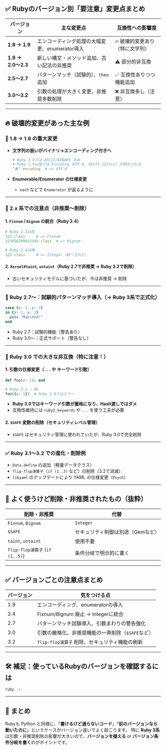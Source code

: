 ## ✅ Rubyのバージョン別「要注意」変更点まとめ

| バージョン             | 主な変更点                        | 互換性への影響度          |
| ----------------- | ---------------------------- | ----------------- |
| **1.8 → 1.9**     | エンコーディング処理の大幅変更、enumerator導入 | 🔥 破壊的変更あり（特に文字列） |
| **1.9 → 2.0〜2.3** | 新しい構文・メソッド追加、古い記法の非推奨        | ⚠ 部分的非互換          |
| **2.5〜2.7**       | パターンマッチ（試験的）、`then`追加        | ✅ 互換性ありつつ機能追加     |
| **3.0〜3.2**       | 引数の処理が大きく変更、非推奨多数削除          | ❌ 非互換多し（注意）       |

---

## 🔥 破壊的変更があった主な例

### 🔁 1.8 → 1.9 の重大変更

* **文字列の扱いがバイナリ→エンコーディング付きへ**

  ```ruby
  # Ruby 1.8では ASCII/BINARY のみ
  # Ruby 1.9以降では Encoding（UTF-8, Shift_JISなど）が明示される
  "あ".encoding  # => UTF-8
  ```

* **Enumerable/Enumerator の仕様変更**

  * `each` などで `Enumerator` が返るように

---

### 🧩 2.x 系での注意点（非推奨〜削除）

#### 1. `Fixnum` / `Bignum` の統合（Ruby 2.4）

```ruby
# Ruby 2.3以前
123.class     # => Fixnum
123456789012345.class  # => Bignum

# Ruby 2.4以降
123.class     # => Integer（統一された）
```

#### 2. `Kernel#taint`, `untaint`（Ruby 2.7で非推奨 → Ruby 3.2で削除）

* 古いセキュリティモデルに基づいたが、今は非推奨 → 削除

---

### 🧪 Ruby 2.7〜：試験的パターンマッチ導入（→ Ruby 3系で正式化）

```ruby
case {x: 1, y: 2}
in {x: 1, y: 2}
  puts "Matched!"
end
```

* Ruby 2.7：試験的機能（警告あり）
* Ruby 3.0〜：正式サポート（警告なし）

---

### 🛑 Ruby 3.0 での大きな非互換（特に注意！）

#### 1. 引数の仕様変更（`...` や キーワード引数）

```ruby
def foo(x: 1); end

# Ruby 2.x → OK
foo({x: 1})  # Ruby 3.0ではエラー
```

* **Ruby 3.0ではキーワード引数が厳格になり、Hash渡しではダメ**
* 互換性維持には `ruby2_keywords` や `...` を使う工夫が必要

#### 2. `$SAFE` 変数の削除（セキュリティレベル管理）

* `$SAFE` はセキュリティ管理に使われていたが、Ruby 3.0で完全削除

---

### ✅ Ruby 3.1〜3.2 での進化・削除例

* `Data.define` の追加（軽量データクラス）
* `flip-flop演算子`（`if (1..3)` など）の削除（3.2で消滅）
* `libyaml` のアップデートにより YAML の仕様変更（`Psych`）

---

## 📌 よく使うけど削除・非推奨されたもの（抜粋）

| 削除・非推奨                       | 代替                 |
| ---------------------------- | ------------------ |
| `Fixnum`, `Bignum`           | `Integer`          |
| `$SAFE`                      | セキュリティ制御は別途（Gemなど） |
| `taint`, `untaint`           | 使用不要               |
| `flip-flop演算子` (`if (1..5)`) | 条件分岐で明示的に書く        |

---

## ✅ バージョンごとの注意点まとめ

| バージョン | 気をつける点                        |
| ----- | ----------------------------- |
| 1.9   | エンコーディング、enumeratorの導入        |
| 2.4   | Fixnum/Bignum 廃止 → Integerに統合 |
| 2.7   | パターンマッチ試験導入、引数まわりの警告強化        |
| 3.0   | 引数の厳格化、非推奨機能の一斉削除（`$SAFE`など）  |
| 3.2   | `flip-flop演算子` 削除、セキュリティ機能の刷新 |

---

## 🛠 補足：使っているRubyのバージョンを確認するには

```bash
ruby -v
```

---

## 🎯 まとめ

Rubyも Python と同様に、「**書けるけど通らないコード**」「**前のバージョンなら動いたのに**」というケースがバージョン違いでよく起こります。
特に **Ruby 3系** は引数・非推奨削除の影響が大きいので、**バージョンを揃える** or **バージョン条件分岐を書く**のがポイントです。

